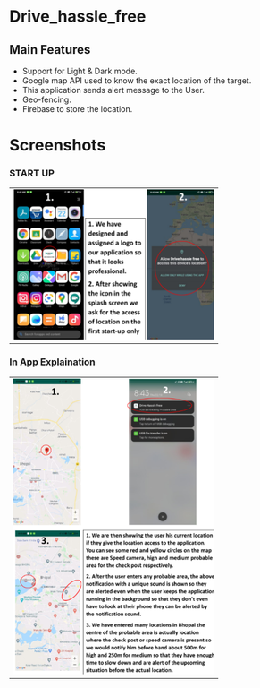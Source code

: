 # Drive_hassle_free

## Main Features

* Support for Light & Dark mode.
* Google map API used to know the exact location of the target. 
* This application sends alert message to the User.
* Geo-fencing.
* Firebase to store the location.

# Screenshots
<h3>START UP</h3>
<table>
<tr>
<td><img src="https://github.com/Pratyaksh777/Drive_hassle_free/blob/master/Screenshots/Screenshot%20(724).png" width=360 >
  </tr>
  </table>
   <h3>In App Explaination</h3>
  <table>
  <tr>
<td><img src="https://github.com/Pratyaksh777/Drive_hassle_free/blob/master/Screenshots/Screenshot%20(723).png" width=360></td>
  </tr>
  </table>
  

